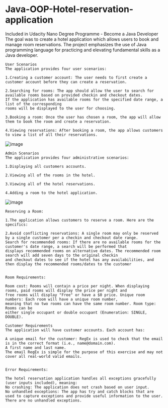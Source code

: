 # Java-OOP-Hotel-reservation-application
Included in Udacity Nano Degree Programme - Become a Java Developer
The goal was to create a hotel application which allows users to book and manage room reservations. The project emphasizes the use of Java programming language for practicing and elevating fundamental skills as a Java developer.

	User Scenarios	
	The application provides four user scenarios:

	1.Creating a customer account: The user needs to first create a customer account before they can create a reservation.

	2.Searching for rooms: The app should allow the user to search for available rooms based on provided checkin and checkout dates.
	If the application has available rooms for the specified date range, a list of the corresponding
	rooms will be displayed to the user for choosing.

	3.Booking a room: Once the user has chosen a room, the app will allow them to book the room and create a reservation.

	4.Viewing reservations: After booking a room, the app allows customers to view a list of all their reservations.
	
	
![image](https://user-images.githubusercontent.com/105473927/168212807-bf7b9c41-e172-423c-bc6c-8a6935cd3cca.png)


	Admin Scenarios
	The application provides four administrative scenarios:

	1.Displaying all customers accounts.

	2.Viewing all of the rooms in the hotel.

	3.Viewing all of the hotel reservations.

	4.Adding a room to the hotel application.

![image](https://user-images.githubusercontent.com/105473927/168212860-60d0e57f-ce69-4111-aafe-3349117c3007.png)



	Reserving a Room:
	
	1.The application allows customers to reserve a room. Here are the specifics:

	2.Avoid conflicting reservations: A single room may only be reserved by a single customer per a checkin and checkout date range.
	Search for recommended rooms: If there are no available rooms for the customer's date range, a search will be performed that 
	displays recommended rooms on alternative dates. The recommended room search will add seven days to the original checkin 
	and checkout dates to see if the hotel has any availabilities, and then display the recommended rooms/dates to the customer
	
	
	Room Requirements:
	
	Room cost: Rooms will contain a price per night. When displaying rooms, paid rooms will display the price per night and
	free rooms will display "Free" or have a $0 price. Unique room numbers: Each room will have a unique room number,
	meaning that no two rooms can have the same room number. Room type: Rooms can be 
	either single occupant or double occupant (Enumeration: SINGLE, DOUBLE).

	Customer Requirements
	The application will have customer accounts. Each account has:
	
	A unique email for the customer: RegEx is used to check that the email is in the correct format (i.e., name@domain.com).
	A first name and last name.
	The email RegEx is simple for the purpose of this exercise and may not cover all real-world valid emails.


	Error Requirements:
	
	The hotel reservation application handles all exceptions gracefully (user inputs included), meaning:
	No crashing: The application does not crash based on user input.
	No unhandled exceptions: The app has try and catch blocks that are used to capture exceptions and provide useful information to the user.
	There are no unhandled exceptions.

